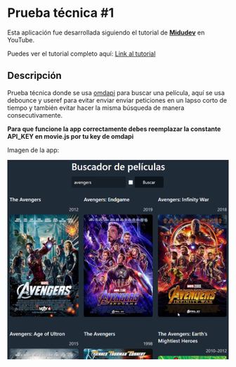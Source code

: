 # Prueba técnica #1

Esta aplicación fue desarrollada siguiendo el tutorial de **[Midudev](https://www.youtube.com/@midulive)** en YouTube.

Puedes ver el tutorial completo aquí: [Link al tutorial](https://www.youtube.com/watch?v=B9tDYAZZxcE&list=PLUofhDIg_38q4D0xNWp7FEHOTcZhjWJ29&index=6)

## Descripción

Prueba técnica donde se usa [omdapi](https://www.omdbapi.com/) para buscar una película, aquí se usa debounce y useref para evitar enviar enviar peticiones en un lapso corto de tiempo y también evitar hacer la misma búsqueda de manera consecutivamente. 

**Para que funcione la app correctamente debes reemplazar la constante API_KEY en movie.js por tu key de omdapi**

Imagen de la app:

![App de películas](/app.png)

